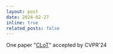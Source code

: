 ```yaml
---
layout: post
date: 2024-02-27
inline: true
related_posts: false
---
```


One paper "[CLoT](https://arxiv.org/pdf/2312.02439.pdf)" accepted by CVPR'24

